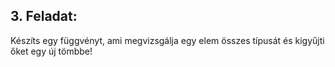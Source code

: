 ## 3. Feladat:

Készíts egy függvényt, ami megvizsgálja egy elem összes típusát és kigyűjti őket egy új tömbbe!
